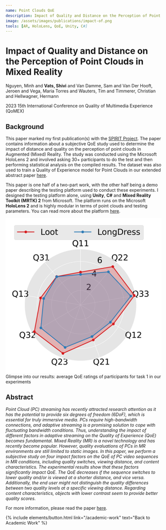 ```yaml
---
name: Point Clouds QoE
description: Impact of Quality and Distance on the Perception of Point Clouds in Mixed Reality. <em>QoMEX 2023.</em>
image: /assets/images/publications/impact-of.png
tools: [AR, HoloLens, QoE, Unity, C#]
---
```


<div>
<h1> Impact of Quality and Distance on the Perception of Point Clouds in Mixed Reality </h1>
<p class="h5"> Nguyen, Minh and <strong>Vats, Shivi</strong> and Van Damme, Sam and Van Der Hooft, Jeroen and Vega, Maria Torres and Wauters, Tim and Timmerer, Christian and Hellwagner, Hermann </p>
<p class="h5"> 2023 15th International Conference on Quality of Multimedia Experience (QoMEX) </p>
</div>

## Background

This paper marked my first publication(s) with the [SPIRIT Project](https://www.spirit-project.eu/). The paper contains information about a subjective QoE study used to determine the impact of distance and quality on the perception of point clouds in Augmented (Mixed) Reality. The study was conducted using the Microsoft HoloLens 2 and involved asking 30+ participants to do the test and then performing statistical analysis on the compiled results. The dataset was also used to train a Quality of Experience model for Point Clouds in our extended abstract paper [here](/academic-work/05-no-reference).

This paper is one half of a two-part work, with the other half being a demo paper describing the testing platform used to conduct these experiments. I designed the testing platform alone, using **Unity**, **C#** and **Mixed Reality Toolkit (MRTK) 2** from Microsoft. The platform runs on the Microsoft **HoloLens 2** and is highly modular in terms of point clouds and testing parameters. You can read more about the platform [here](/academic-work/01-platform).

<div>
<img src="/assets/images/publications/impact-of.png" class="w-75" alt="Average QoE ratings of participants for task 1 in our experiments"/>
</div>
<div class="text-center">
    Glimpse into our results: average QoE ratings of participants for task 1 in our experiments
</div>

## Abstract

*Point Cloud (PC) streaming has recently attracted research attention as it has the potential to provide six degrees of freedom (6DoF), which is essential for truly immersive media. PCs require high-bandwidth connections, and adaptive streaming is a promising solution to cope with fluctuating bandwidth conditions. Thus, understanding the impact of different factors in adaptive streaming on the Quality of Experience (QoE) becomes fundamental. Mixed Reality (MR) is a novel technology and has recently become popular. However, quality evaluations of PCs in MR environments are still limited to static images.*
*In this paper, we perform a subjective study on four impact factors on the QoE of PC video sequences in MR conditions, including quality switches, viewing distance, and content characteristics. The experimental results show that these factors significantly impact QoE. The QoE decreases if the sequence switches to lower quality and/or is viewed at a shorter distance, and vice versa. Additionally, the end user might not distinguish the quality differences between two quality levels at a specific viewing distance. Regarding content characteristics, objects with lower contrast seem to provide better quality scores.*

For more information, please read the paper [here](https://ieeexplore.ieee.org/abstract/document/10178491/).


<p class="text-center">
{% include elements/button.html link="/academic-work" text="Back to Academic Work" %}
</p>